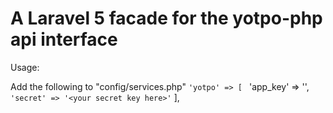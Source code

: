 A Laravel 5 facade for the yotpo-php api interface
======

Usage:

Add the following to "config/services.php"
`'yotpo' => [
`        'app_key' => '<your app key here>',
`        'secret' => '<your secret key here>'
`    ],